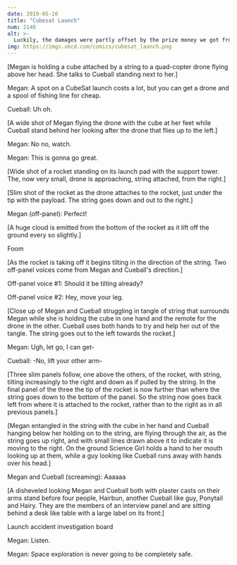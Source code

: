 ```yaml
---
date: 2019-05-10
title: "Cubesat Launch"
num: 2148
alt: >-
  Luckily, the damages were partly offset by the prize money we got from accidentally winning the nearby water skiing championship tournament.
img: https://imgs.xkcd.com/comics/cubesat_launch.png
---
```

[Megan is holding a cube attached by a string to a quad-copter drone flying above her head. She talks to Cueball standing next to her.]

Megan: A spot on a CubeSat launch costs a lot, but you can get a drone and a spool of fishing line for cheap.

Cueball: Uh oh.

[A wide shot of Megan flying the drone with the cube at her feet while Cueball stand behind her looking after the drone that flies up to the left.]

Megan: No no, watch.

Megan: This is gonna go great.

[Wide shot of a rocket standing on its launch pad with the support tower. The, now very small, drone is approaching, string attached, from the right.]

[Slim shot of the rocket as the drone attaches to the rocket, just under the tip with the payload. The string goes down and out to the right.]

Megan (off-panel): Perfect!

[A huge cloud is emitted from the bottom of the rocket as it lift off the ground every so slightly.]

Foom

[As the rocket is taking off it begins tilting in the direction of the string. Two off-panel voices come from Megan and Cueball's direction.]

Off-panel voice #1: Should it be tilting already?

Off-panel voice #2: Hey, move your leg.

[Close up of Megan and Cueball struggling in tangle of string that surrounds Megan while she is holding the cube in one hand and the remote for the drone in the other. Cueball uses both hands to try and help her out of the tangle. The string goes out to the left towards the rocket.]

Megan: Ugh, let go, I can get-

Cueball: -No, lift your other arm-

[Three slim panels follow, one above the others, of the rocket, with string, tilting increasingly to the right and down as if pulled by the string. In the final panel of the three the tip of the rocket is now further than where the string goes down to the bottom of the panel. So the string now goes back left from where it is attached to the rocket, rather than to the right as in all previous panels.]

[Megan entangled in the string with the cube in her hand and Cueball hanging below her holding on to the string, are flying through the air, as the string goes up right, and with small lines drawn above it to indicate it is moving to the right. On the ground Science Girl holds a hand to her mouth looking up at them, while a guy looking like Cueball runs away with hands over his head.]

Megan and Cueball (screaming): Aaaaaa

[A disheveled looking Megan and Cueball both with plaster casts on their arms stand before four people, Hairbun, another Cueball like guy, Ponytail and Hairy. They are the members of an interview panel and are sitting behind a desk like table with a large label on its front:]

Launch accident investigation board

Megan: Listen.

Megan: Space exploration is never going to be completely safe.